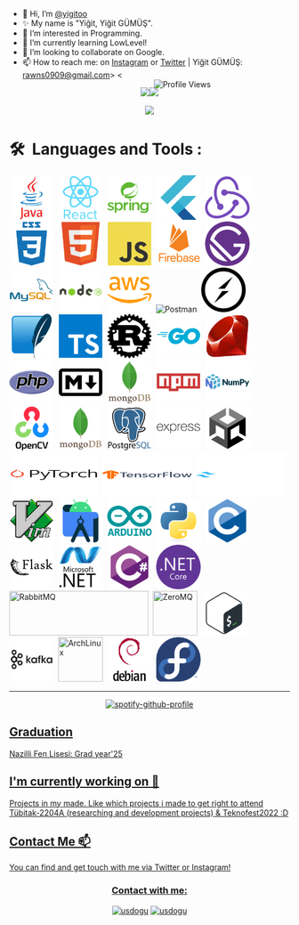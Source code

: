 - 👋 Hi, I’m [@yigitoo](https://github.com/yigitoo)
- ✨ My name is "Yiğit, Yiğit GÜMÜŞ".
- 👀 I’m interested in Programming.
- 🌱 I’m currently learning LowLevel!
- 💞️ I’m looking to collaborate on Google.
- 📫 How to reach me: on [Instagram](https://instagram.com/yigiittgumus) or [Twitter](https://twitter.com/yigitgumus09)  | Yiğit GÜMÜŞ: rawns0909@gmail.com>
<<div class="profview" style="position: absolute; left: 50%; display:flex; justify-content: center; align-items:center;">
    &nbsp;&nbsp;<img src="https://komarev.com/ghpvc/?username=yigitoo&color=red" title="Profile Views" alt="Profile Views"/>&nbsp;
</div>

<p align="center">
    <img src="https://github-readme-stats.vercel.app/api?username=yigitoo&show_icons=true&theme=gruvbox"></img><img
        src="https://github-readme-streak-stats.herokuapp.com?user=yigitoo&theme=gruvbox&date_format=M%20j%5B%2C%20Y%5D"></img>
</p>


<p align="center">
    <img src="https://github-readme-stats.vercel.app/api/top-langs/?username=yigitoo&layout=compact&theme=gruvbox&hide=html,emacs%,lisp,nix"></img>
</p>

# 🛠 &nbsp;Languages and Tools :

<p>
<img src="https://github.com/devicons/devicon/blob/master/icons/java/java-original-wordmark.svg" title="Java" alt="Java" width="80" height="80"/>&nbsp;
<img src="https://github.com/devicons/devicon/blob/master/icons/react/react-original-wordmark.svg" title="React" alt="React" width="80" height="80"/>&nbsp;
<img src="https://github.com/devicons/devicon/blob/master/icons/spring/spring-original-wordmark.svg" title="Spring" alt="Spring" width="80" height="80"/>&nbsp;
<img src="https://github.com/devicons/devicon/blob/master/icons/flutter/flutter-original.svg" title="Flutter" alt="Flutter" width="80" height="80"/>&nbsp;
<img src="https://github.com/devicons/devicon/blob/master/icons/redux/redux-original.svg" title="Redux" alt="Redux " width="80" height="80"/>&nbsp;
<img src="https://github.com/devicons/devicon/blob/master/icons/css3/css3-plain-wordmark.svg"  title="CSS3" alt="CSS" width="80" height="80"/>&nbsp;
<img src="https://github.com/devicons/devicon/blob/master/icons/html5/html5-original.svg" title="HTML5" alt="HTML" width="80" height="80"/>&nbsp;
<img src="https://github.com/devicons/devicon/blob/master/icons/javascript/javascript-original.svg" title="JavaScript" alt="JavaScript" width="80" height="80"/>&nbsp;
<img src="https://github.com/devicons/devicon/blob/master/icons/firebase/firebase-plain-wordmark.svg" title="Firebase" alt="Firebase" width="80" height="80"/>&nbsp;
<img src="https://github.com/devicons/devicon/blob/master/icons/gatsby/gatsby-original.svg" title="Gatsby"  alt="Gatsby" width="80" height="80"/>&nbsp;
<img src="https://github.com/devicons/devicon/blob/master/icons/mysql/mysql-original-wordmark.svg" title="MySQL"  alt="MySQL" width="80" height="80"/>&nbsp;
<img src="https://github.com/devicons/devicon/blob/master/icons/nodejs/nodejs-original-wordmark.svg" title="NodeJS" alt="NodeJS" width="80" height="80"/>&nbsp;
<img src="https://github.com/devicons/devicon/blob/master/icons/amazonwebservices/amazonwebservices-plain-wordmark.svg" title="AWS" alt="AWS" width="80" height="80"/>&nbsp;
<img src="https://www.vectorlogo.zone/logos/getpostman/getpostman-icon.svg" title="Postman"  alt="Postman" width="80" height="80"/>&nbsp;
<img src="https://github.com/devicons/devicon/blob/master/icons/socketio/socketio-original.svg" title="SocketIO" **alt="SocketIO" width="80" height="80"/>&nbsp;
<img src="https://github.com/devicons/devicon/blob/master/icons/sqlite/sqlite-original.svg" title="SQLite" **alt="SQLite" width="80" height="80"/>&nbsp;
<img src="https://github.com/devicons/devicon/blob/master/icons/typescript/typescript-original.svg" title="TypeScript" **alt="TypeScript" width="80" height="80"/>&nbsp;
<img src="https://github.com/devicons/devicon/blob/master/icons/rust/rust-plain.svg" title="Rust Programming Language" **alt="https://github.com/devicons/devicon/blob/master/icons/apachekafka/apachekafka-original-wordmark.svg Programming Language" width="80" height="80"/>&nbsp;
<img src="https://github.com/devicons/devicon/blob/master/icons/go/go-original-wordmark.svg" title="GoLang" **alt="GoLang" width="80" height="80"/>&nbsp;
<img src="https://github.com/devicons/devicon/blob/master/icons/ruby/ruby-original.svg" title="Ruby" **alt="Ruby" width="80" height="80"/>&nbsp;
<img src="https://github.com/devicons/devicon/blob/master/icons/php/php-original.svg" title="PHP" **alt="PHP" width="80" height="80"/>&nbsp;
<img src="https://github.com/devicons/devicon/blob/master/icons/markdown/markdown-original.svg" title="Markdown" **alt="Markdown" width="80" height="80"/>&nbsp;
<img src="https://github.com/devicons/devicon/blob/master/icons/mongodb/mongodb-original-wordmark.svg" title="MongoDB" **alt="MongoDB" width="80" height="80"/>&nbsp;
<img src="https://github.com/devicons/devicon/blob/master/icons/npm/npm-original-wordmark.svg" title="NPM" **alt="NPM" width="80" height="80"/>&nbsp;
<img src="https://github.com/devicons/devicon/blob/master/icons/numpy/numpy-original-wordmark.svg" title="NumPy" **alt="NumPy" width="80" height="80"/>&nbsp;
<img src="https://github.com/devicons/devicon/blob/master/icons/opencv/opencv-original-wordmark.svg" title="OpenCV" **alt="OpenCV" width="80" height="80"/>&nbsp;
<img src="https://github.com/devicons/devicon/blob/master/icons/mongodb/mongodb-original-wordmark.svg" title="MongoDB" **alt="MongoDB" width="80" height="80"/>&nbsp;
<img src="https://github.com/devicons/devicon/blob/master/icons/postgresql/postgresql-original-wordmark.svg" title="PL/SQL" **alt="PL/SQL" width="80" height="80"/>&nbsp;
<img src="https://github.com/devicons/devicon/blob/master/icons/express/express-original-wordmark.svg" title="ExpressJS" **alt="ExpressJS" width="80" height="80"/>&nbsp;
<img src="https://github.com/devicons/devicon/blob/master/icons/unity/unity-original.svg" title="Unity" **alt="Unity" width="80" height="80"/>&nbsp;
<img src="https://github.com/devicons/devicon/blob/master/icons/pytorch/pytorch-original-wordmark.svg" title="PyTorch" **alt="PyTorch" width="160" height="80"/>&nbsp;
<img src="https://github.com/devicons/devicon/blob/master/icons/tensorflow/tensorflow-original-wordmark.svg" title="TensorFlow" **alt="TensorFlow" width="160" height="80"/>&nbsp;
<img src="https://github.com/devicons/devicon/blob/master/icons/tailwindcss/tailwindcss-original-wordmark.svg" title="TailwindCSS" **alt="TailwindCSS" width="160" height="80"/>&nbsp;
<img src="https://github.com/devicons/devicon/blob/master/icons/vim/vim-original.svg" title="N/Vim" **alt="N/Vim" width="80" height="80"/>&nbsp;
<img src="https://github.com/devicons/devicon/blob/master/icons/androidstudio/androidstudio-original.svg" title="AndroidDev" **alt="AndroidDev" width="80" height="80"/>&nbsp;
<img src="https://github.com/devicons/devicon/blob/master/icons/arduino/arduino-original-wordmark.svg" title="Arduino" **alt="Arduino" width="80" height="80"/>&nbsp;
<img src="https://github.com/devicons/devicon/blob/master/icons/python/python-original.svg" title="Python" **alt="Python" width="80" height="80"/>&nbsp;
<img src="https://github.com/devicons/devicon/blob/master/icons/c/c-original.svg" title="C" **alt="C" width="80" height="80"/>&nbsp;
<img src="https://github.com/devicons/devicon/blob/master/icons/flask/flask-original-wordmark.svg" title="Flask" **alt="Flask" width="80" height="80"/>&nbsp;
<img src="https://github.com/devicons/devicon/blob/master/icons/dot-net/dot-net-original-wordmark.svg" title=".net" **alt=".net" width="80" height="80"/>&nbsp;
<img src="https://github.com/devicons/devicon/blob/master/icons/csharp/csharp-original.svg" title=".net" **alt=".net" width="80" height="80"/>&nbsp;
<img src="https://github.com/devicons/devicon/blob/master/icons/dotnetcore/dotnetcore-original.svg" title=".net" **alt=".net" width="80" height="80"/>&nbsp;
<img src="https://upload.wikimedia.org/wikipedia/commons/7/71/RabbitMQ_logo.svg" title="RabbitMQ" **alt="RabbitMQ" width="250" height="80"/>&nbsp;
<img src="https://cdnjs.cloudflare.com/ajax/libs/simple-icons/3.2.0/zeromq.svg" title="ZeroMQ" **alt="ZeroMQ" width="80" height="80"/>&nbsp;
<img src="https://github.com/devicons/devicon/blob/master/icons/bash/bash-original.svg" title="Shell" **alt="Shell" width="80" height="80"/>&nbsp;
<img src="https://github.com/devicons/devicon/blob/master/icons/apachekafka/apachekafka-original-wordmark.svg" title="Apache Kafka" **alt="Apache Kafka" width="80" height="80"/>&nbsp;
<img src="https://upload.wikimedia.org/wikipedia/commons/a/a5/Archlinux-icon-crystal-64.svg" title="ArchLinux" **alt="ArchLinux" width="80" height="80"/>&nbsp;
<img src="https://github.com/devicons/devicon/blob/master/icons/debian/debian-original-wordmark.svg" title="Debian usage" **alt="Debian usage" width="80" height="80"/>&nbsp;
<img src="https://github.com/devicons/devicon/blob/master/icons/fedora/fedora-original.svg" title="Fedora usage" **alt="Fedora usage" width="80" height="80"/>&nbsp;
</p>



---


<p align="center">
    <a href="https://spotify-github-profile.vercel.app/api/view?uid=1htv4ev9rz8ll0n9lpb29jqoo&amp;redirect=true"><img
            src="https://spotify-github-profile.vercel.app/api/view.svg?uid=1htv4ev9rz8ll0n9lpb29jqoo&cover_image=true&theme=default&show_offline=true&background_color=000000&bar_color_cover=true"
            alt="spotify-github-profile" /><br />
        
</p>


## Graduation

Nazilli Fen Lisesi: Grad year'25

## I'm currently working on 🔭

Projects in my made.
Like which projects i made to get right to attend Tübitak-2204A (researching and development projects) & Teknofest2022 :D

## Contact Me 📫

You can find and get touch with me via Twitter or Instagram!
<p>
<h3 align="center">Contact with me: </h3>
<p align="center">
    <a href="https://twitter.com/yigitgumus09" target="blank"><img align="center"
            src="https://raw.githubusercontent.com/rahuldkjain/github-profile-readme-generator/master/src/images/icons/Social/twitter.svg"
            alt="usdogu" height="30" width="40" /></a>
    <a href="https://instagram.com/yigiittgumus" target="blank"><img align="center"
            src="https://raw.githubusercontent.com/rahuldkjain/github-profile-readme-generator/master/src/images/icons/Social/instagram.svg"
            alt="usdogu" height="30" width="40" /></a>

</p>
</p>

<!---
Rawns665/Rawns665 is a ✨ special ✨ repository because its `README.md` (this file) appears on your GitHub profile.
You can click the Preview link to take a look at your changes.
--->
